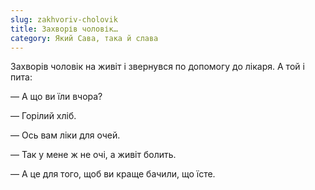```yaml
---
slug: zakhvoriv-cholovik
title: Захворів чоловік…
category: Який Сава, така й слава
---
```

Захворів чоловік на живіт і звернувся по допомогу до лікаря. А той і пита:

— А що ви їли вчора?

— Горілий хліб.

— Ось вам ліки для очей.

— Так у мене ж не очі, а живіт болить.

— А це для того, щоб ви краще бачили, що їсте.
